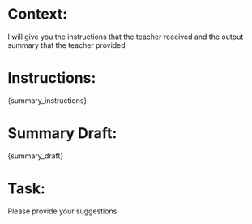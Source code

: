 # Context:
I will give you the instructions that the teacher received and the output summary that the teacher provided

# Instructions:
{summary_instructions}

# Summary Draft:
{summary_draft}

# Task:
Please provide your suggestions